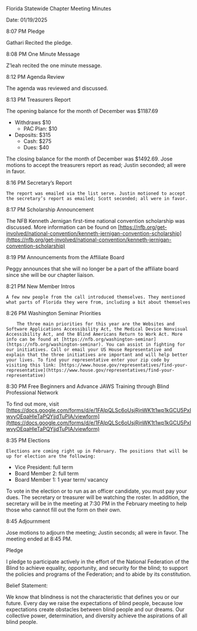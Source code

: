 Florida Statewide Chapter Meeting Minutes

Date: 01/19/2025

8:07 PM Pledge

Gathari Recited the pledge.

8:08 PM One Minute Message

Z’leah recited the one minute message.

8:12 PM Agenda Review

The agenda was reviewed and discussed.

8:13 PM Treasurers Report

The opening balance for the month of December was  $1187.69

* Withdraws $10  
  * PAC Plan: $10  
* Deposits: $315  
  * Cash: $275  
  * Dues: $40

The closing balance for the month of December was $1492.69. Jose motions to accept the treasurers report as read; Justin seconded; all were in favor.

8:16 PM Secretary’s Report

	The report was emailed via the list serve. Justin motioned to accept the secretary’s report as emailed; Scott seconded; all were in favor.

8:17 PM Scholarship Announcement

The NFB Kenneth Jernigan first-time national convention scholarship was discussed. More information can be found on [https://nfb.org/get-involved/national-convention/kenneth-jernigan-convention-scholarship](https://nfb.org/get-involved/national-convention/kenneth-jernigan-convention-scholarship)

8:19 PM Announcements from the Affiliate Board

Peggy announces that she will no longer be a part of the affiliate board since she will be our chapter liaison.

8:21 PM New Member Intros

	A few new people from the call introduced themselves. They mentioned what parts of Florida they were from, including a bit about themselves

8:26 PM Washington Seminar Priorities

		The three main priorities for this year are the Websites and Software Applications Accessibility Act, the Medical Device Nonvisual Accessibility Act, and the Blind Americans Return to Work Act. More info can be found at [https://nfb.org/washington-seminar](https://nfb.org/washington-seminar). You can assist in fighting for our initiatives. Call or email your US House Representative and explain that the three initiatives are important and will help better your lives. To find your representative enter your zip code by visiting this link: [https://www.house.gov/representatives/find-your-representative](https://www.house.gov/representatives/find-your-representative)

8:30 PM Free Beginners and Advance JAWS Training through Blind Professional Network

To find out more, visit [https://docs.google.com/forms/d/e/1FAIpQLSc6oUsjRjnWK1t1wp1kGCU5PxIwvyOEqaHleTaPQYjjdTuPIA/viewform](https://docs.google.com/forms/d/e/1FAIpQLSc6oUsjRjnWK1t1wp1kGCU5PxIwvyOEqaHleTaPQYjjdTuPIA/viewform)

8:35 PM Elections

	Elections are coming right up in February. The positions that will be up for election are the following:

* Vice President: full term  
* Board Member 2: full term  
* Board Member 1: 1 year term/ vacancy 

To vote in the election or to run as an officer candidate, you must pay your dues. The secretary or treasurer will be watching the roster. In addition, the secretary will be in the meeting at 7:30 PM in the February meeting to help those who cannot fill out the form on their own.

8:45 Adjournment

Jose motions to adjourn the meeting; Justin seconds; all were in favor. The meeting ended at 8:45 PM.

Pledge

I pledge to participate actively in the effort of the National Federation of the Blind to achieve equality, opportunity, and security for the blind; to support the policies and programs of the Federation; and to abide by its constitution.

Belief Statement:

We know that blindness is not the characteristic that defines you or our future. Every day we raise the expectations of blind people, because low expectations create obstacles between blind people and our dreams. Our collective power, determination, and diversity achieve the aspirations of all blind people.


